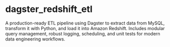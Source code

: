 # dagster_redshift_etl
A production-ready ETL pipeline using Dagster to extract data from MySQL, transform it with Python, and load it into Amazon Redshift. Includes modular query management, robust logging, scheduling, and unit tests for modern data engineering workflows.
